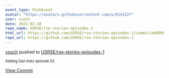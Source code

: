 ```yaml
---
event_type: PushEvent
avatar: "https://avatars.githubusercontent.com/u/814322?"
user: vsoch
date: 2021-02-18
repo_name: USRSE/rse-stories-episodes-1
html_url: https://github.com/USRSE/rse-stories-episodes-1/commit/e0990b0da9f3c9442019e1d4ad8cd37f814ee90f
repo_url: https://github.com/USRSE/rse-stories-episodes-1
---
```


<a href='https://github.com/vsoch' target='_blank'>vsoch</a> pushed to <a href='https://github.com/USRSE/rse-stories-episodes-1' target='_blank'>USRSE/rse-stories-episodes-1</a>

<small>Adding Dan Katz episode 52</small>

<a href='https://github.com/USRSE/rse-stories-episodes-1/commit/e0990b0da9f3c9442019e1d4ad8cd37f814ee90f' target='_blank'>View Commit</a>